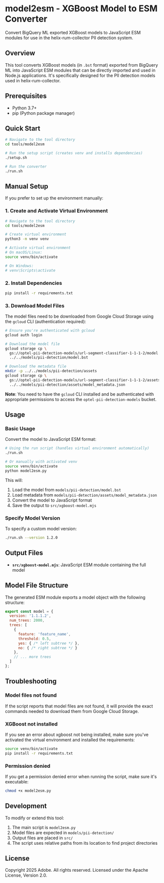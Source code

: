 # model2esm - XGBoost Model to ESM Converter

Convert BigQuery ML exported XGBoost models to JavaScript ESM modules for use in the helix-rum-collector PII detection system.

## Overview

This tool converts XGBoost models (in `.bst` format) exported from BigQuery ML into JavaScript ESM modules that can be directly imported and used in Node.js applications. It's specifically designed for the PII detection models used in helix-rum-collector.

## Prerequisites

- Python 3.7+
- pip (Python package manager)

## Quick Start

```bash
# Navigate to the tool directory
cd tools/model2esm

# Run the setup script (creates venv and installs dependencies)
./setup.sh

# Run the converter
./run.sh
```

## Manual Setup

If you prefer to set up the environment manually:

### 1. Create and Activate Virtual Environment

```bash
# Navigate to the tool directory
cd tools/model2esm

# Create virtual environment
python3 -m venv venv

# Activate virtual environment
# On macOS/Linux:
source venv/bin/activate

# On Windows:
# venv\Scripts\activate
```

### 2. Install Dependencies

```bash
pip install -r requirements.txt
```

### 3. Download Model Files

The model files need to be downloaded from Google Cloud Storage using the `gcloud` CLI (authentication required):

```bash
# Ensure you're authenticated with gcloud
gcloud auth login

# Download the model file
gcloud storage cp \
  gs://optel-pii-detection-models/url-segment-classifier-1-1-1-2/model.bst \
  ../../models/pii-detection/model.bst

# Download the metadata file
mkdir -p ../../models/pii-detection/assets
gcloud storage cp \
  gs://optel-pii-detection-models/url-segment-classifier-1-1-1-2/assets/model_metadata.json \
  ../../models/pii-detection/assets/model_metadata.json
```

**Note**: You need to have the `gcloud` CLI installed and be authenticated with appropriate permissions to access the `optel-pii-detection-models` bucket.

## Usage

### Basic Usage

Convert the model to JavaScript ESM format:

```bash
# Using the run script (handles virtual environment automatically)
./run.sh

# Or manually with activated venv
source venv/bin/activate
python model2esm.py
```

This will:
1. Load the model from `models/pii-detection/model.bst`
2. Load metadata from `models/pii-detection/assets/model_metadata.json`
3. Convert the model to JavaScript format
4. Save the output to `src/xgboost-model.mjs`

### Specify Model Version

To specify a custom model version:

```bash
./run.sh --version 1.2.0
```

## Output Files

- **`src/xgboost-model.mjs`**: JavaScript ESM module containing the full model

## Model File Structure

The generated ESM module exports a model object with the following structure:

```javascript
export const model = {
  version: '1.1.1.2',
  num_trees: 2000,
  trees: [
    {
      feature: 'feature_name',
      threshold: 0.5,
      yes: { /* left subtree */ },
      no: { /* right subtree */ }
    },
    // ... more trees
  ]
};
```

## Troubleshooting

### Model files not found

If the script reports that model files are not found, it will provide the exact commands needed to download them from Google Cloud Storage.

### XGBoost not installed

If you see an error about xgboost not being installed, make sure you've activated the virtual environment and installed the requirements:

```bash
source venv/bin/activate
pip install -r requirements.txt
```

### Permission denied

If you get a permission denied error when running the script, make sure it's executable:

```bash
chmod +x model2esm.py
```

## Development

To modify or extend this tool:

1. The main script is `model2esm.py`
2. Model files are expected in `models/pii-detection/`
3. Output files are placed in `src/`
4. The script uses relative paths from its location to find project directories

## License

Copyright 2025 Adobe. All rights reserved.
Licensed under the Apache License, Version 2.0.